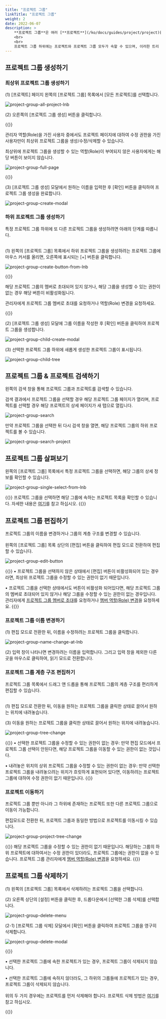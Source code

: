 ```yaml
---
title: "프로젝트 그룹"
linkTitle: "프로젝트 그룹"
weight: 2
date: 2022-06-07
description: >
    **프로젝트 그룹**은 여러 [**프로젝트**](/ko/docs/guides/project/project)를 묶어 관리하기 위한 개념입니다.
    <br>
    <br>
    프로젝트 그룹 하위에는 프로젝트와 프로젝트 그룹 모두가 속할 수 있으며, 이러한 트리 계층 구조를 통해 조직의 규모와 구조에 맞는 프로젝트 계층 구조를 설계하여 관리할 수 있습니다.
---
```


[//]: # (프로젝트 그룹에 초대한 [**멤버**]&#40;/ko/docs/guides/project/member&#41;에게 [**역할&#40;Role&#41;**]&#40;/ko/docs/guides/administration/iam-user&#41;을 부여하면, 해당 멤버는 하위 프로젝트 그룹과 프로젝트에 대해 동일한 역할&#40;Role&#41;을 가지게 됩니다.)

## 프로젝트 그룹 생성하기

### 최상위 프로젝트 그룹 생성하기

(1) [프로젝트] 페이지 왼쪽의 [프로젝트 그룹] 목록에서 [모든 프로젝트]를 선택합니다.

![project-group-all-project-lnb](/ko/docs/guides/project/project-group-img/project-group-all-project-lnb.png)

(2) 오른쪽의 [프로젝트 그룹 생성] 버튼을 클릭합니다.

{{<alert title="[프로젝트 그룹 생성] 버튼이 보이지 않는 경우">}}

관리자 역할(Role)을 가진 사용자 중에서도 프로젝트 페이지에 대하여 수정 권한을 가진 사용자만이 최상위 프로젝트 그룹을 생성/수정/삭제할 수 있습니다.

최상위에 프로젝트 그룹을 생성할 수 있는 역할(Role)이 부여되지 않은 사용자에게는 해당 버튼이 보이지 않습니다.

![project-group-full-page](/ko/docs/guides/project/project-group-img/project-group-full-page.png)

{{</alert>}}

(3) [프로젝트 그룹 생성] 모달에서 원하는 이름을 입력한 후 [확인] 버튼을 클릭하여 프로젝트 그룹 생성을 완료합니다.

![project-group-create-modal](/ko/docs/guides/project/project-group-img/project-group-create-modal.png)

### 하위 프로젝트 그룹 생성하기

특정 프로젝트 그룹 하위에 또 다른 프로젝트 그룹을 생성하려면 아래의 단계를 따릅니다.
<br>
<br>

(1) 왼쪽의 [프로젝트 그룹] 목록에서 하위 프로젝트 그룹을 생성하려는 프로젝트 그룹에 마우스 커서를 올리면, 오른쪽에 표시되는  [+] 버튼을 클릭합니다.

![project-group-create-button-from-lnb](/ko/docs/guides/project/project-group-img/project-group-create-button-from-lnb.png)

{{<alert title="[+] 버튼이 비활성화된 경우">}}

해당 프로젝트 그룹의 멤버로 초대되어 있지 않거나, 해당 그룹을 생성할 수 있는 권한이 없는 경우 해당 버튼이 비활성화됩니다. 

관리자에게 프로젝트 그룹 멤버로 초대를 요청하거나 역할(Role) 변경을 요청하세요.

{{</alert>}}

(2) [프로젝트 그룹 생성] 모달에 그룹 이름을 작성한 후 [확인] 버튼을 클릭하여 프로젝트 그룹을 생성합니다.

![project-group-child-create-modal](/ko/docs/guides/project/project-group-img/project-group-child-create-modal.png)

(3) 선택한 프로젝트 그룹 하위에 새롭게 생성한 프로젝트 그룹이 표시됩니다.

![project-group-child-tree](/ko/docs/guides/project/project-group-img/project-group-child-tree.png)

## 프로젝트 그룹 & 프로젝트 검색하기

왼쪽의 검색 창을 통해 프로젝트 그룹과 프로젝트를 검색할 수 있습니다.
 
검색 결과에서 프로젝트 그룹을 선택할 경우 해당 프로젝트 그룹 페이지가 열리며, 프로젝트를 선택할 경우 해당 프로젝트의 상세 페이지가 새 탭으로 열립니다.

![project-group-search](/ko/docs/guides/project/project-group-img/project-group-search.png)

만약 프로젝트 그룹을 선택한 뒤 다시 검색 창을 열면, 해당 프로젝트 그룹의 하위 프로젝트를 볼 수 있습니다.

![project-group-search-project](/ko/docs/guides/project/project-group-img/project-group-search-project.png)


## 프로젝트 그룹 살펴보기

왼쪽의 [프로젝트 그룹] 목록에서 특정 프로젝트 그룹을 선택하면, 해당 그룹의 상세 정보를 확인할 수 있습니다.

![project-group-single-select-from-lnb](/ko/docs/guides/project/project-group-img/project-group-single-select-from-lnb.png)

{{<alert title="프로젝트 목록 조회">}}
프로젝트 그룹을 선택하면 해당 그룹에 속하는 프로젝트 목록을 확인할 수 있습니다. 자세한 내용은 [여기](/ko/docs/guides/project/project/#프로젝트-목록-조회하기)를 참고 하십시오.
{{</alert>}}

## 프로젝트 그룹 편집하기

프로젝트 그룹의 이름을 변경하거나 그룹의 계층 구조를 변경할 수 있습니다.
<br>
<br>
왼쪽의 [프로젝트 그룹] 목록 상단의 [편집] 버튼을 클릭하여 편집 모드로 전환하여 편집할 수 있습니다.

![project-group-edit-button](/ko/docs/guides/project/project-group-img/project-group-edit-button.png)

{{<alert title="[편집] 버튼이 비활성화된 경우">}}
• 프로젝트 그룹을 선택하지 않은 상태에서 [편집] 버튼이 비활성화되어 있는 경우라면, 최상위 프로젝트 그룹을 수정할 수 있는 권한이 없기 때문입니다.

• 프로젝트 그룹을 선택한 상태에서도 버튼이 비활성화 되어있다면, 해당 프로젝트 그룹의 멤버로 초대되어 있지 않거나 해당 그룹을 수정할 수 있는 권한이 없는 경우입니다. 
관리자에게 [프로젝트 그룹 멤버로 초대](/ko/docs/guides/project/member/#프로젝트-그룹-멤버-초대하기)를 요청하거나 [멤버 역할(Role) 변경](/ko/docs/guides/project/member/#프로젝트-그룹-멤버-편집하기)을 요청하세요.
{{</alert>}}

### 프로젝트 그룹 이름 변경하기

(1) 편집 모드로 전환한 뒤, 이름을 수정하려는 프로젝트 그룹을 클릭합니다.

![project-group-name-change-at-lnb](/ko/docs/guides/project/project-group-img/project-group-name-change-at-lnb.png)

(2) 입력 창이 나타나면 변경하려는 이름을 입력합니다. 그리고 입력 창을 제외한 다른 곳을 마우스로 클릭하여, 읽기 모드로 전환합니다.

### 프로젝트 그룹 계층 구조 편집하기

프로젝트 그룹 목록에서 드래그 앤 드롭을 통해 프로젝트 그룹의 계층 구조를 편리하게 편집할 수 있습니다.
<br>
<br>

(1) 편집 모드로 전환한 뒤, 이동을 원하는 프로젝트 그룹을 클릭한 상태로 끌어서 원하는 위치에 내려놓습니다.

(3) 이동을 원하는 프로젝트 그룹을 클릭한 상태로 끌어서 원하는 위치에 내려놓습니다.

![project-group-tree-change](/ko/docs/guides/project/project-group-img/project-group-tree-change.png)

{{<alert title="프로젝트 그룹 이동이 안되는 경우">}}
• 선택한 프로젝트 그룹을 수정할 수 있는 권한이 없는 경우: 만약 편집 모드에서 프로젝트 그룹 선택이 안된다면, 해당 프로젝트 그룹을 이동할 수 있는 권한이 없는 것입니다.

• 내려놓은 위치의 상위 프로젝트 그룹을 수정할 수 있는 권한이 없는 경우: 만약 선택한 프로젝트 그룹을 내려놓으려는 위치가 흐릿하게 표현되어 있다면, 이동하려는 프로젝트 그룹에 대하여 수정 권한이 없기 때문입니다.
{{</alert>}}

### 프로젝트 이동하기

프로젝트 그룹 뿐만 아니라 그 하위에 존재하는 프로젝트 또한 다른 프로젝트 그룹으로 이동이 가능합니다.

편집모드로 전환한 뒤, 프로젝트 그룹과 동일한 방법으로 프로젝트를 이동시킬 수 있습니다.

![project-group-project-tree-change](/ko/docs/guides/project/project-group-img/project-group-project-tree-change.png)

{{<alert title="[편집] 버튼이 활성화되지 않는 경우">}}
해당 프로젝트 그룹을 수정할 수 있는 권한이 없기 때문입니다. 
해당하는 그룹의 하위 프로젝트에 대하여서는 수정 권한이 있더라도, 프로젝트 그룹에는 권한이 없을 수 있습니다. 
프로젝트 그룹 관리자에게 [멤버 역할(Role) 변경](/ko/docs/guides/project/member/#프로젝트-그룹-멤버-편집하기)을 요청하세요.
{{</alert>}}

## 프로젝트 그룹 삭제하기

(1) 왼쪽의 [프로젝트 그룹] 목록에서 삭제하려는 프로젝트 그룹을 선택합니다.

(2) 오른쪽 상단의 [설정] 버튼을 클릭한 후, 드롭다운에서 [선택한 그룹 삭제]를 선택합니다.

![project-group-delete-menu](/ko/docs/guides/project/project-group-img/project-group-delete-menu.png)

(2-1) [프로젝트 그룹 삭제] 모달에서 [확인] 버튼을 클릭하여 프로젝트 그룹을 영구히 삭제합니다.

![project-group-delete-modal](/ko/docs/guides/project/project-group-img/project-group-delete-modal.png)

{{<alert title="프로젝트 그룹 삭제가 안되는 경우">}}

• 선택한 프로젝트 그룹에 속한 프로젝트가 있는 경우, 프로젝트 그룹이 삭제되지 않습니다.

• 선택한 프로젝트 그룹에 속하지 않더라도, 그 하위의 그룹들에 프로젝트가 있는 경우, 프로젝트 그룹이 삭제되지 않습니다.
<br>
<br>
위의 두 가지 경우에는 프로젝트를 먼저 삭제해야 합니다. 프로젝트 삭제 방법은 [여기](/ko/docs/guides/project/project/#프로젝트-삭제하기)를 참고 하십시오.

{{</alert>}}
